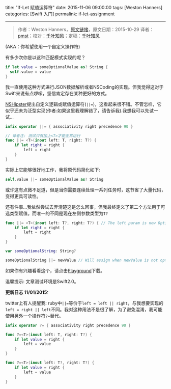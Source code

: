 title: "If-Let 赋值运算符"
date: 2015-11-06 09:00:00
tags: [Weston Hanners]
categories: [Swift 入门]
permalink: if-let-assignment

---
> 作者：Weston Hanners，[原文链接](http://www.alloc-init.com/2015/10/if-let-assignment/)，原文日期：2015-10-29
> 译者：[pmst](http://www.jianshu.com/users/596f2ba91ce9/latest_articles)；校对：[千叶知风](http://weibo.com/xiaoxxiao)；定稿：[千叶知风](http://weibo.com/xiaoxxiao)
  







<!--此处开始正文-->

(AKA：你希望使用一个自定义操作符)

有多少次你是以这种匹配模式实现的呢？

<!--more-->

```swift
if let value = someOptionalValue as? String {
  self.value = value
}
```

我一直使用这种方式进行JSON数据解析或者NSCoding的实现。但我觉得这对于Swift来说有点啰嗦，坚信肯定存在某种更好的方式。

[NSHipster](http://nshipster.com/swift-operators/)提出自定义逻辑或赋值运算符(`||=`)，这看起来很不错。不管怎样，它似乎还未为泛型实现(作者:如果这里我理解错了，请告诉我).我想我可以先试一试...

```swift
infix operator ||= { associativity right precedence 90 }

// 译者注: 测试只有加上<T>才能正常运行
func ||= <T>(inout left: T, right: T?) {
    if let right = right {
        left = right
    }
}
```

实际上它能够很好地工作，我将原代码简化如下:

```swift
self.value ||= someOptionalValue as? String
```
或许这有点微不足道，但是当你需要连续处理一系列任务时，这节省了大量代码，变得更具可读性。

还有件事...我依然尝试去弄清楚这是怎么回事，但我最终定义了第二个方法用于可选类型赋值。而唯一的不同是现在左侧参数类型为`T?`

```swift
func ||= <T>(inout left: T?, right: T?) { // The left param is now Optional
    if let right = right {
        left = right
    }
}

var someOptionalString: String?

someOptionalString ||= newValue // Will assign when newValue is not optional
```

如果你有兴趣看看这个，请点击[Playground](http://www.alloc-init.com/wp-content/uploads/2015/10/if-let-operator.playground.zip)下载。

温馨提示: 文章测试环境是Swift2.0。

**更新日志 11/01/2015:**

twitter上有人提醒我: ruby中`||=`等价于`left = left || right`，与我想要实现的`left = right || left`不同。我对这种用法不是很了解，为了避免混淆，我可能使用另外一个操作符`?=`替代。

```swift
infix operator ?= { associativity right precedence 90 }

func ?=<T>(inout left: T, right: T?) {
    if let value = right {
        left = value
    }
}

func ?=<T>(inout left: T?, right: T?) {
    if let value = right {
        left = value
    }
}
```


